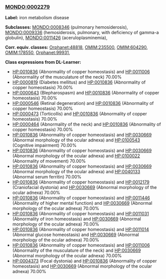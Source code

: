 
### [MONDO:0002279](http://purl.obolibrary.org/obo/MONDO_0002279)
**Label:** iron metabolism disease

**Subclasses:** [MONDO:0008346](http://purl.obolibrary.org/obo/MONDO_0008346) (pulmonary hemosiderosis), [MONDO:0009336](http://purl.obolibrary.org/obo/MONDO_0009336) (hemosiderosis, pulmonary, with deficiency of gamma-a globulin), [MONDO:0011426](http://purl.obolibrary.org/obo/MONDO_0011426) (aceruloplasminemia), 

**Corr. equiv. classes:** [Orphanet:48818](http://www.orpha.net/ORDO/Orphanet_48818), [OMIM:235500](http://purl.obolibrary.org/obo/OMIM_235500), [OMIM:604290](http://purl.obolibrary.org/obo/OMIM_604290), [OMIM:178550](http://purl.obolibrary.org/obo/OMIM_178550), [Orphanet:99931](http://www.orpha.net/ORDO/Orphanet_99931), 

**Class expressions from DL-Learner:**

- [HP:0010836](http://purl.obolibrary.org/obo/HP_0010836) (Abnormality of copper homeostasis) and [HP:0011006](http://purl.obolibrary.org/obo/HP_0011006) (Abnormality of the musculature of the neck) 70.00%
- [HP:0000819](http://purl.obolibrary.org/obo/HP_0000819) (Diabetes mellitus) and [HP:0010836](http://purl.obolibrary.org/obo/HP_0010836) (Abnormality of copper homeostasis) 70.00%
- [HP:0000643](http://purl.obolibrary.org/obo/HP_0000643) (Blepharospasm) and [HP:0010836](http://purl.obolibrary.org/obo/HP_0010836) (Abnormality of copper homeostasis) 70.00%
- [HP:0000546](http://purl.obolibrary.org/obo/HP_0000546) (Retinal degeneration) and [HP:0010836](http://purl.obolibrary.org/obo/HP_0010836) (Abnormality of copper homeostasis) 70.00%
- [HP:0000473](http://purl.obolibrary.org/obo/HP_0000473) (Torticollis) and [HP:0010836](http://purl.obolibrary.org/obo/HP_0010836) (Abnormality of copper homeostasis) 70.00%
- [HP:0000464](http://purl.obolibrary.org/obo/HP_0000464) (Abnormality of the neck) and [HP:0010836](http://purl.obolibrary.org/obo/HP_0010836) (Abnormality of copper homeostasis) 70.00%
- [HP:0010836](http://purl.obolibrary.org/obo/HP_0010836) (Abnormality of copper homeostasis) and [HP:0030669](http://purl.obolibrary.org/obo/HP_0030669) (Abnormal morphology of the ocular adnexa) and [HP:0100543](http://purl.obolibrary.org/obo/HP_0100543) (Cognitive impairment) 70.00%
- [HP:0010836](http://purl.obolibrary.org/obo/HP_0010836) (Abnormality of copper homeostasis) and [HP:0030669](http://purl.obolibrary.org/obo/HP_0030669) (Abnormal morphology of the ocular adnexa) and [HP:0100022](http://purl.obolibrary.org/obo/HP_0100022) (Abnormality of movement) 70.00%
- [HP:0010836](http://purl.obolibrary.org/obo/HP_0010836) (Abnormality of copper homeostasis) and [HP:0030669](http://purl.obolibrary.org/obo/HP_0030669) (Abnormal morphology of the ocular adnexa) and [HP:0040133](http://purl.obolibrary.org/obo/HP_0040133) (Abnormal serum ferritin) 70.00%
- [HP:0010836](http://purl.obolibrary.org/obo/HP_0010836) (Abnormality of copper homeostasis) and [HP:0012179](http://purl.obolibrary.org/obo/HP_0012179) (Craniofacial dystonia) and [HP:0030669](http://purl.obolibrary.org/obo/HP_0030669) (Abnormal morphology of the ocular adnexa) 70.00%
- [HP:0010836](http://purl.obolibrary.org/obo/HP_0010836) (Abnormality of copper homeostasis) and [HP:0011446](http://purl.obolibrary.org/obo/HP_0011446) (Abnormality of higher mental function) and [HP:0030669](http://purl.obolibrary.org/obo/HP_0030669) (Abnormal morphology of the ocular adnexa) 70.00%
- [HP:0010836](http://purl.obolibrary.org/obo/HP_0010836) (Abnormality of copper homeostasis) and [HP:0011031](http://purl.obolibrary.org/obo/HP_0011031) (Abnormality of iron homeostasis) and [HP:0030669](http://purl.obolibrary.org/obo/HP_0030669) (Abnormal morphology of the ocular adnexa) 70.00%
- [HP:0010836](http://purl.obolibrary.org/obo/HP_0010836) (Abnormality of copper homeostasis) and [HP:0011014](http://purl.obolibrary.org/obo/HP_0011014) (Abnormal glucose homeostasis) and [HP:0030669](http://purl.obolibrary.org/obo/HP_0030669) (Abnormal morphology of the ocular adnexa) 70.00%
- [HP:0010836](http://purl.obolibrary.org/obo/HP_0010836) (Abnormality of copper homeostasis) and [HP:0011006](http://purl.obolibrary.org/obo/HP_0011006) (Abnormality of the musculature of the neck) and [HP:0030669](http://purl.obolibrary.org/obo/HP_0030669) (Abnormal morphology of the ocular adnexa) 70.00%
- [HP:0004373](http://purl.obolibrary.org/obo/HP_0004373) (Focal dystonia) and [HP:0010836](http://purl.obolibrary.org/obo/HP_0010836) (Abnormality of copper homeostasis) and [HP:0030669](http://purl.obolibrary.org/obo/HP_0030669) (Abnormal morphology of the ocular adnexa) 70.00%


